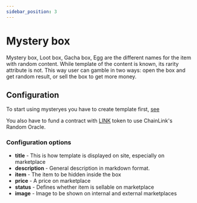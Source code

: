 ```yaml
---
sidebar_position: 3
---
```


# Mystery box

Mystery box, Loot box, Gacha box, Egg are the different names for the item with random content. While template of the
content is known, its rarity attribute is not. This way user can gamble in two ways: open the box and get random result,
or sell the box to get more money.

## Configuration

To start using mysteryes you have to create template first, [see](/docs/admin-panel/ERC721/template/)

You also have to fund a contract with [LINK](/docs/integrations/ChainLink/) token to use ChainLink's Random Oracle.

### Configuration options

- **title** - This is how template is displayed on site, especially on marketplace
- **description** - General description in markdown format.
- **item** - The item to be hidden inside the box
- **price** - A price on marketplace
- **status** - Defines whether item is sellable on marketplace
- **image** - Image to be shown on internal and external marketplaces
